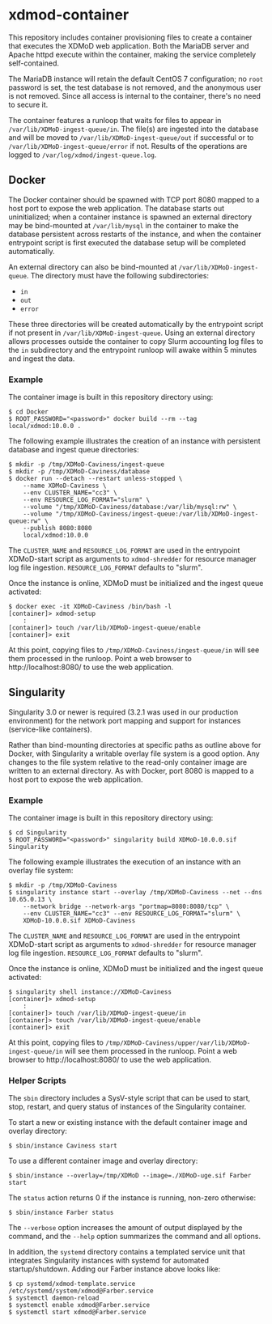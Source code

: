 # xdmod-container

This repository includes container provisioning files to create a container that executes the XDMoD web application.  Both the MariaDB server and Apache httpd execute within the container, making the service completely self-contained.

The MariaDB instance will retain the default CentOS 7 configuration; no `root` password is set, the test database is not removed, and the anonymous user is not removed.  Since all access is internal to the container, there's no need to secure it.

The container features a runloop that waits for files to appear in `/var/lib/XDMoD-ingest-queue/in`.  The file(s) are ingested into the database and will be moved to `/var/lib/XDMoD-ingest-queue/out` if successful or to `/var/lib/XDMoD-ingest-queue/error` if not.  Results of the operations are logged to `/var/log/xdmod/ingest-queue.log`.

## Docker

The Docker container should be spawned with TCP port 8080 mapped to a host port to expose the web application.  The database starts out uninitialized; when a container instance is spawned an external directory may be bind-mounted at `/var/lib/mysql` in the container to make the database persistent across restarts of the instance, and when the container entrypoint script is first executed the database setup will be completed automatically.

An external directory can also be bind-mounted at `/var/lib/XDMoD-ingest-queue`.  The directory must have the following subdirectories:

  - `in`
  - `out`
  - `error`

These three directories will be created automatically by the entrypoint script if not present in `/var/lib/XDMoD-ingest-queue`.  Using an external directory allows processes outside the container to copy Slurm accounting log files to the `in` subdirectory and the entrypoint runloop will awake within 5 minutes and ingest the data.

### Example

The container image is built in this repository directory using:

```
$ cd Docker
$ ROOT_PASSWORD="<password>" docker build --rm --tag local/xdmod:10.0.0 .
```

The following example illustrates the creation of an instance with persistent database and ingest queue directories:

```
$ mkdir -p /tmp/XDMoD-Caviness/ingest-queue
$ mkdir -p /tmp/XDMoD-Caviness/database
$ docker run --detach --restart unless-stopped \
    --name XDMoD-Caviness \
    --env CLUSTER_NAME="cc3" \
    --env RESOURCE_LOG_FORMAT="slurm" \
    --volume "/tmp/XDMoD-Caviness/database:/var/lib/mysql:rw" \
    --volume "/tmp/XDMoD-Caviness/ingest-queue:/var/lib/XDMoD-ingest-queue:rw" \
    --publish 8080:8080
    local/xdmod:10.0.0
```

The `CLUSTER_NAME` and `RESOURCE_LOG_FORMAT` are used in the entrypoint XDMoD-start script as arguments to `xdmod-shredder` for resource manager log file ingestion.  `RESOURCE_LOG_FORMAT` defaults to "slurm".  

Once the instance is online, XDMoD must be initialized and the ingest queue activated:

```
$ docker exec -it XDMoD-Caviness /bin/bash -l
[container]> xdmod-setup
    :
[container]> touch /var/lib/XDMoD-ingest-queue/enable
[container]> exit
```

At this point, copying files to `/tmp/XDMoD-Caviness/ingest-queue/in` will see them processed in the runloop.  Point a web browser to http://localhost:8080/ to use the web application.

## Singularity

Singularity 3.0 or newer is required (3.2.1 was used in our production environment) for the network port mapping and support for instances (service-like containers).

Rather than bind-mounting directories at specific paths as outline above for Docker, with Singularity a writable overlay file system is a good option.  Any changes to the file system relative to the read-only container image are written to an external directory.  As with Docker, port 8080 is mapped to a host port to expose the web application.

### Example

The container image is built in this repository directory using:

```
$ cd Singularity
$ ROOT_PASSWORD="<password>" singularity build XDMoD-10.0.0.sif Singularity
```

The following example illustrates the execution of an instance with an overlay file system:

```
$ mkdir -p /tmp/XDMoD-Caviness
$ singularity instance start --overlay /tmp/XDMoD-Caviness --net --dns 10.65.0.13 \
    --network bridge --network-args "portmap=8080:8080/tcp" \
    --env CLUSTER_NAME="cc3" --env RESOURCE_LOG_FORMAT="slurm" \
    XDMoD-10.0.0.sif XDMoD-Caviness
```

The `CLUSTER_NAME` and `RESOURCE_LOG_FORMAT` are used in the entrypoint XDMoD-start script as arguments to `xdmod-shredder` for resource manager log file ingestion.  `RESOURCE_LOG_FORMAT` defaults to "slurm".  

Once the instance is online, XDMoD must be initialized and the ingest queue activated:

```
$ singularity shell instance://XDMoD-Caviness
[container]> xdmod-setup
    :
[container]> touch /var/lib/XDMoD-ingest-queue/in
[container]> touch /var/lib/XDMoD-ingest-queue/enable
[container]> exit
```

At this point, copying files to `/tmp/XDMoD-Caviness/upper/var/lib/XDMoD-ingest-queue/in` will see them processed in the runloop.  Point a web browser to http://localhost:8080/ to use the web application.

### Helper Scripts

The `sbin` directory includes a SysV-style script that can be used to start, stop, restart, and query status of instances of the Singularity container.

To start a new or existing instance with the default container image and overlay directory:

```
$ sbin/instance Caviness start
```

To use a different container image and overlay directory:

```
$ sbin/instance --overlay=/tmp/XDMoD --image=./XDMoD-uge.sif Farber start
```

The `status` action returns 0 if the instance is running, non-zero otherwise:

```
$ sbin/instance Farber status
```

The `--verbose` option increases the amount of output displayed by the command, and the `--help` option summarizes the command and all options.

In addition, the `systemd` directory contains a templated service unit that integrates Singularity instances with systemd for automated startup/shutdown.  Adding our Farber instance above looks like:

```
$ cp systemd/xdmod-template.service /etc/systemd/system/xdmod@Farber.service
$ systemctl daemon-reload
$ systemctl enable xdmod@Farber.service
$ systemctl start xdmod@Farber.service
```

